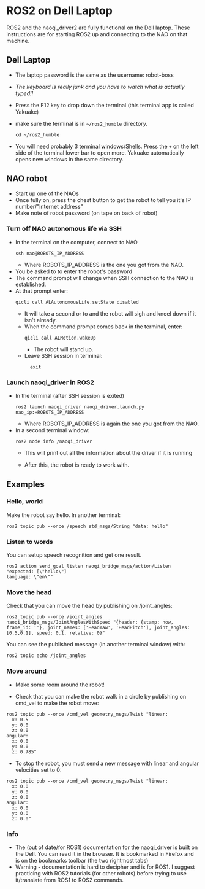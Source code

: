 # ROS2 on Dell Laptop
ROS2 and the naoqi_driver2 are fully functional on the Dell laptop. These instructions are for starting ROS2 up and connecting to the NAO on that machine.

## Dell Laptop
- The laptop password is the same as the username: robot-boss
- *The keyboard is really junk and you have to watch what is actually typed!!*
- Press the F12 key to drop down the terminal (this terminal app is called Yakuake)

- make sure the terminal is in `~/ros2_humble` directory.
  ```
  cd ~/ros2_humble
  ```
- You will need probably 3 terminal windows/Shells. Press the `+` on the left side of the terminal lower bar to open more. Yakuake automatically opens new windows in the same directory.

## NAO robot
 - Start up one of the NAOs
 - Once fully on, press the chest button to get the robot to tell you it's IP number/"Internet address"
 - Make note of robot password (on tape on back of robot)
   
### Turn off NAO autonomous life via SSH
 - In the terminal on the computer, connect to NAO
   ```
   ssh nao@ROBOTS_IP_ADDRESS
   ```
   - Where ROBOTS_IP_ADDRESS is the one you got from the NAO.
  - You be asked to to enter the robot's password
  - The command prompt will change when SSH connection to the NAO is established.
  - At that prompt enter:
    ```
    qicli call ALAutonomousLife.setState disabled
    ```
    - It will take a second or to and the robot will sigh and kneel down if it isn't already.
    - When the command prompt comes back in the terminal, enter:
      ```
      qicli call ALMotion.wakeUp
      ```
      - The robot will stand up.
    - Leave SSH session in terminal:
      ```
        exit
      ```
### Launch naoqi_driver in ROS2
  - In the terminal (after SSH session is exited)
    ```
    ros2 launch naoqi_driver naoqi_driver.launch.py nao_ip:=ROBOTS_IP_ADDRESS
    ```
     -  Where ROBOTS_IP_ADDRESS is again the one you got from the NAO.
- In a second terminal window:
  ```
  ros2 node info /naoqi_driver
  ```
  - This will print out all the information about the driver if it is running
 
  - After this, the robot is ready to work with.
 
## Examples
### Hello, world 

Make the robot say hello. In another terminal:
```
ros2 topic pub --once /speech std_msgs/String "data: hello"
```

### Listen to words

You can setup speech recognition and get one result.
```
ros2 action send_goal listen naoqi_bridge_msgs/action/Listen "expected: [\"hello\"]
language: \"en\""
```

### Move the head

Check that you can move the head by publishing on /joint_angles:
```
ros2 topic pub --once /joint_angles naoqi_bridge_msgs/JointAnglesWithSpeed "{header: {stamp: now, frame_id: ''}, joint_names: ['HeadYaw', 'HeadPitch'], joint_angles: [0.5,0.1], speed: 0.1, relative: 0}"
```

You can see the published message (in another terminal window) with:
```
ros2 topic echo /joint_angles
```

### Move around

- Make some room around the robot!

- Check that you can make the robot walk in a circle by publishing on cmd_vel to make the robot move:
```
ros2 topic pub --once /cmd_vel geometry_msgs/Twist "linear:
  x: 0.5
  y: 0.0
  z: 0.0
angular:
  x: 0.0
  y: 0.0
  z: 0.785"
```

- To stop the robot, you must send a new message with linear and angular velocities set to 0:
```
ros2 topic pub --once /cmd_vel geometry_msgs/Twist "linear:
  x: 0.0
  y: 0.0
  z: 0.0
angular:
  x: 0.0
  y: 0.0
  z: 0.0"
```

### Info
 - The (out of date/for ROS1) documentation for the naoqi_driver is built on the Dell. You can read it in the browser. It is bookmarked in Firefox and is on the bookmarks toolbar (the two rightmost tabs)
 - Warning - documentation is hard to decipher and is for ROS1. I suggest practicing with ROS2 tutorials (for other robots) before trying to use it/translate from ROS1 to ROS2 commands.
